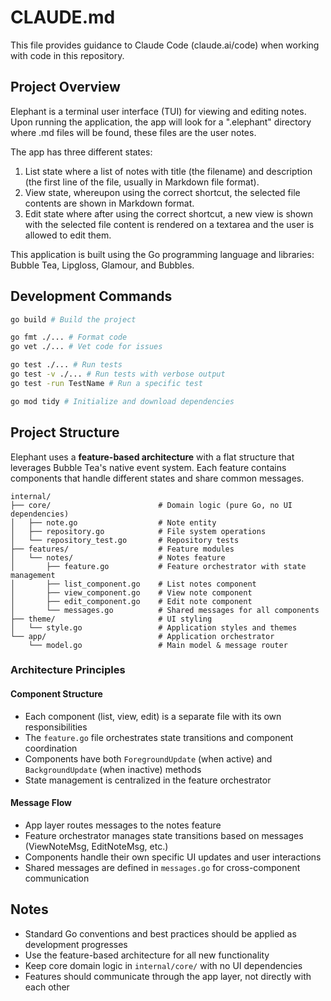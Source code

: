 # CLAUDE.md

This file provides guidance to Claude Code (claude.ai/code) when working with code in this repository.

## Project Overview

Elephant is a terminal user interface (TUI) for viewing and editing notes. Upon running the application, the app will
look for a ".elephant" directory where .md files will be found, these files are the user notes.

The app has three different states:

1. List state where a list of notes with title (the filename) and description (the first line of the file, usually in
   Markdown file format).
2. View state, whereupon using the correct shortcut, the selected file contents are shown in Markdown format.
3. Edit state where after using the correct shortcut, a new view is shown with the selected file content is rendered on
   a textarea and the user is allowed to edit them.

This application is built using the Go programming language and libraries: Bubble Tea, Lipgloss, Glamour, and Bubbles.

## Development Commands

```bash
go build # Build the project

go fmt ./... # Format code
go vet ./... # Vet code for issues

go test ./... # Run tests
go test -v ./... # Run tests with verbose output
go test -run TestName # Run a specific test

go mod tidy # Initialize and download dependencies
```

## Project Structure

Elephant uses a **feature-based architecture** with a flat structure that leverages Bubble Tea's native event system. Each feature contains components that handle different states and share common messages.

```
internal/
├── core/                        # Domain logic (pure Go, no UI dependencies)
│   ├── note.go                  # Note entity
│   ├── repository.go            # File system operations
│   └── repository_test.go       # Repository tests
├── features/                    # Feature modules
│   └── notes/                   # Notes feature
│       ├── feature.go           # Feature orchestrator with state management
│       ├── list_component.go    # List notes component
│       ├── view_component.go    # View note component
│       ├── edit_component.go    # Edit note component
│       └── messages.go          # Shared messages for all components
├── theme/                       # UI styling
│   └── style.go                 # Application styles and themes
└── app/                         # Application orchestrator
    └── model.go                 # Main model & message router
```

### Architecture Principles

#### Component Structure

- Each component (list, view, edit) is a separate file with its own responsibilities
- The `feature.go` file orchestrates state transitions and component coordination
- Components have both `ForegroundUpdate` (when active) and `BackgroundUpdate` (when inactive) methods
- State management is centralized in the feature orchestrator

#### Message Flow

- App layer routes messages to the notes feature
- Feature orchestrator manages state transitions based on messages (ViewNoteMsg, EditNoteMsg, etc.)
- Components handle their own specific UI updates and user interactions
- Shared messages are defined in `messages.go` for cross-component communication

## Notes

- Standard Go conventions and best practices should be applied as development progresses
- Use the feature-based architecture for all new functionality
- Keep core domain logic in `internal/core/` with no UI dependencies
- Features should communicate through the app layer, not directly with each other